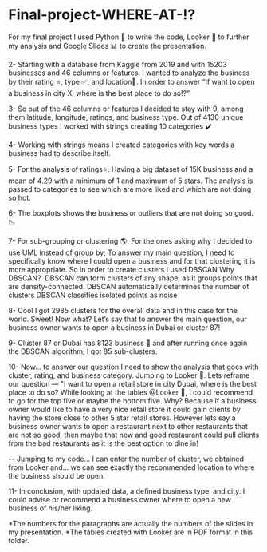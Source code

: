 # Final-project-WHERE-AT-⁉️

For my final project I used Python 🐍 to write the code, Looker 👀 to further my analysis and Google Slides 📊 to create the presentation.

2- Starting with a database from Kaggle from 2019 and with 15203 businesses and 46 columns or features. I wanted to analyze the business by their rating ⭐, type ✅, and location📍. In order to answer “If want to open a business in city X, where is the best place to do so⁉️”

3- So out of the 46 columns or features I decided to stay with 9, among them latitude, longitude, ratings, and business type. Out of 4130 unique business types I worked with strings creating 10 categories ✔️

4- Working with strings means I created categories with key words a business had to describe itself.

5- For the analysis of ratings⭐. Having a big dataset of 15K business and a mean of 4.29 with a minimum of 1 and maximum of 5 stars. The analysis is passed to categories to see which are more liked and which are not doing so hot.

6- The boxplots shows the business or outliers that are not doing so good.📉

7- For sub-grouping or clustering 🌎. For the ones asking why I decided to use UML instead of group by; To answer my main question, I need to specifically know where I could open a business and for that clustering it is more appropriate. 
So in order to create clusters I used DBSCAN
Why DBSCAN? 
DBSCAN can form clusters of any shape, as it groups points that are density-connected.
DBSCAN automatically determines the number of clusters
DBSCAN classifies isolated points as noise

8- Cool I got 2985 clusters for the overall data and in this case for the world. Sweet! Now what? Let’s say that to answer the main question, our business owner wants to open a business in Dubai or cluster 87!

9- Cluster 87 or Dubai has 8123 business 🤑 and after running once again the DBSCAN algorithm; I got 85 sub-clusters. 

10- Now… to answer our question I need to show the analysis that goes with cluster, rating, and business category. Jumping to Looker 👀. Lets reframe our question  — "I want to open a retail store in city Dubai, where is the best place to do so?
While looking at the tables @Looker 👀, I could recommend to go for the top five or maybe the bottom five. Why? Because if a business owner would like to have a very nice retail store it could gain clients by having the store close to other 5 star retail stores. However lets say a business owner wants to open a restaurant next to other restaurants that are not so good, then maybe that new and good restaurant could pull clients from the bad restaurants as it is the best option to dine in! 

-- Jumping to my code... I can enter the number of cluster, we obtained from Looker and... we can see exactly the recommended location to where the business should be open.

11- In conclusion, with updated data, a defined business type, and city. I could advise or recommend a business owner where to open a new business of his/her liking. 


*The numbers for the paragraphs are actually the numbers of the slides in my presentation.
*The tables created with Looker are in PDF format in this folder. 
